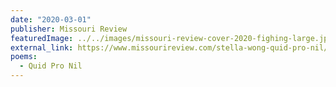 ```yaml
---
date: "2020-03-01"
publisher: Missouri Review
featuredImage: ../../images/missouri-review-cover-2020-fighing-large.jpeg
external_link: https://www.missourireview.com/stella-wong-quid-pro-nil/
poems: 
  - Quid Pro Nil
---
```

